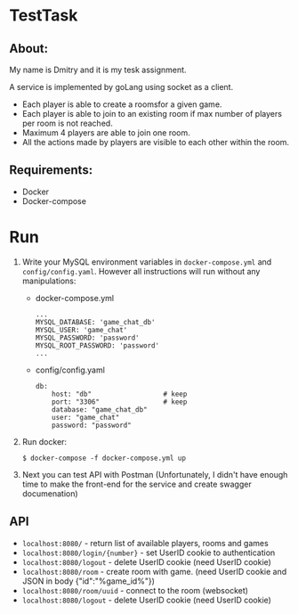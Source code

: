 # **TestTask** 

## About:
My name is Dmitry and it is my tesk assignment. 

A service is implemented by goLang using socket as a client.

- Each player is able to create a roomsfor a given game.
- Each player is able to join to an existing room if max number of players per room is not reached.
- Maximum 4 players are able to join one room.
- All the actions made by players are visible to each other within the room.

## Requirements:
- Docker
- Docker-compose

# **Run**
1. Write your MySQL environment variables in `docker-compose.yml` and `config/config.yaml`. However all instructions will run without any manipulations:

    - docker-compose.yml

        ```
        ...
        MYSQL_DATABASE: 'game_chat_db'
        MYSQL_USER: 'game_chat'
        MYSQL_PASSWORD: 'password'
        MYSQL_ROOT_PASSWORD: 'password'
        ...
        ```

    - config/config.yaml

        ```
        db:
            host: "db"                  # keep
            port: "3306"                # keep
            database: "game_chat_db"
            user: "game_chat"
            password: "password"
        ```

2. Run docker:

    ```
    $ docker-compose -f docker-compose.yml up
    ```

3. Next you can test API with Postman (Unfortunately, I didn't have enough time to make the front-end for the service and create swagger documenation)

## API

* `localhost:8080/` - return list of available players, rooms and games
* `localhost:8080/login/{number}` - set UserID cookie to authentication
* `localhost:8080/logout` - delete UserID cookie (need UserID cookie)
* `localhost:8080/room` - create room with game. (need UserID cookie and JSON in body {"id":"%game_id%"})
* `localhost:8080/room/uuid` - connect to the room (websocket)
* `localhost:8080/logout` - delete UserID cookie (need UserID cookie)